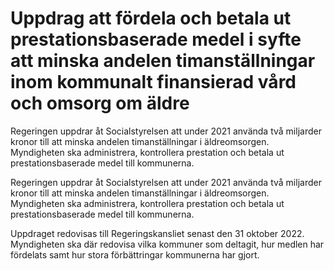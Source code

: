 # Uppdrag att fördela och betala ut prestationsbaserade medel i syfte att minska andelen timanställningar inom kommunalt finansierad vård och omsorg om äldre

Regeringen uppdrar åt Socialstyrelsen att under 2021 använda två miljarder kronor till att minska andelen timanställningar i äldreomsorgen. Myndigheten ska administrera, kontrollera prestation och betala ut prestationsbaserade medel till kommunerna.

Regeringen uppdrar åt Socialstyrelsen att under 2021 använda två miljarder kronor till att minska andelen timanställningar i äldreomsorgen. Myndigheten ska administrera, kontrollera prestation och betala ut prestationsbaserade medel till kommunerna.

Uppdraget redovisas till Regeringskansliet senast den 31 oktober 2022. Myndigheten ska där redovisa vilka kommuner som deltagit, hur medlen har fördelats samt hur stora förbättringar kommunerna har gjort.
